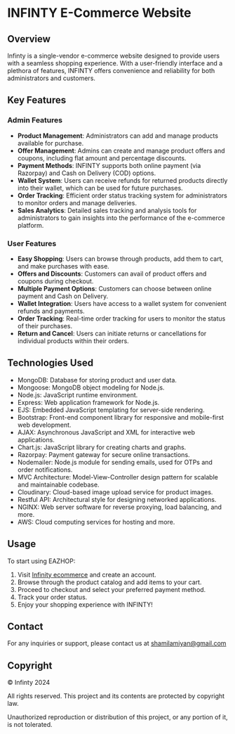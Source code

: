 # INFINTY E-Commerce Website

## Overview
Infinty is a single-vendor e-commerce website designed to provide users with a seamless shopping experience. With a user-friendly interface and a plethora of features, INFINTY offers convenience and reliability for both administrators and customers.

## Key Features

### Admin Features
- **Product Management**: Administrators can add and manage products available for purchase.
- **Offer Management**: Admins can create and manage product offers and coupons, including flat amount and percentage discounts.
- **Payment Methods**: INFINTY supports both online payment (via Razorpay) and Cash on Delivery (COD) options.
- **Wallet System**: Users can receive refunds for returned products directly into their wallet, which can be used for future purchases.
- **Order Tracking**: Efficient order status tracking system for administrators to monitor orders and manage deliveries.
- **Sales Analytics**: Detailed sales tracking and analysis tools for administrators to gain insights into the performance of the e-commerce platform.

### User Features
- **Easy Shopping**: Users can browse through products, add them to cart, and make purchases with ease.
- **Offers and Discounts**: Customers can avail of product offers and coupons during checkout.
- **Multiple Payment Options**: Customers can choose between online payment and Cash on Delivery.
- **Wallet Integration**: Users have access to a wallet system for convenient refunds and payments.
- **Order Tracking**: Real-time order tracking for users to monitor the status of their purchases.
- **Return and Cancel**: Users can initiate returns or cancellations for individual products within their orders.

## Technologies Used
- MongoDB: Database for storing product and user data.
- Mongoose: MongoDB object modeling for Node.js.
- Node.js: JavaScript runtime environment.
- Express: Web application framework for Node.js.
- EJS: Embedded JavaScript templating for server-side rendering.
- Bootstrap: Front-end component library for responsive and mobile-first web development.
- AJAX: Asynchronous JavaScript and XML for interactive web applications.
- Chart.js: JavaScript library for creating charts and graphs.
- Razorpay: Payment gateway for secure online transactions.
- Nodemailer: Node.js module for sending emails, used for OTPs and order notifications.
- MVC Architecture: Model-View-Controller design pattern for scalable and maintainable codebase.
- Cloudinary: Cloud-based image upload service for product images.
- Restful API: Architectural style for designing networked applications.
- NGINX: Web server software for reverse proxying, load balancing, and more.
- AWS: Cloud computing services for hosting and more.

## Usage
To start using EAZHOP:
1. Visit [Infinity ecommerce](https://infinty.shamil.website/) and create an account.
2. Browse through the product catalog and add items to your cart.
3. Proceed to checkout and select your preferred payment method.
4. Track your order status.
5. Enjoy your shopping experience with INFINTY!

## Contact
For any inquiries or support, please contact us at shamilamiyan@gmail.com


## Copyright
© Infinty 2024

All rights reserved. This project and its contents are protected by copyright law.

Unauthorized reproduction or distribution of this project, or any portion of it, is not tolerated.
